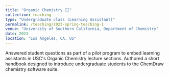 ```yaml
---
title: "Organic Chemistry II"
collection: teaching
type: "Undergraduate class (Learning Assistant)"
permalink: /teaching/2023-spring-teaching-1
venue: "University of Southern California, Department of Chemistry"
date: 2023
location: "Los Angeles, CA, US"
---
```


Answered student questions as part of a pilot program to embed learning assistants in USC's Organic Chemistry lecture sections. Authored a short handbook designed to introduce undergraduate students to the ChemDraw chemistry software suite.
